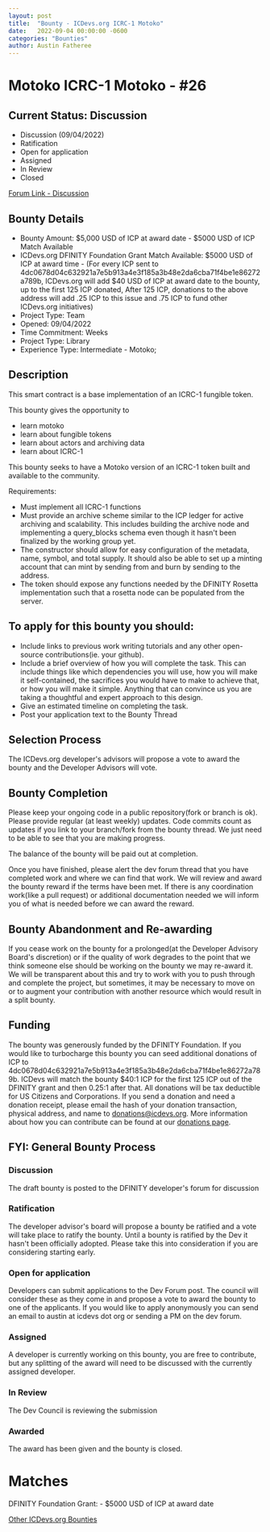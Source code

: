 ```yaml
---
layout: post
title:  "Bounty - ICDevs.org ICRC-1 Motoko"
date:   2022-09-04 00:00:00 -0600
categories: "Bounties"
author: Austin Fatheree
---
```


# Motoko ICRC-1 Motoko - #26

## Current Status: Discussion

* Discussion (09/04/2022)
* Ratification 
* Open for application
* Assigned 
* In Review 
* Closed 

[Forum Link - Discussion]()

## Bounty Details

* Bounty Amount: $5,000 USD of ICP at award date - $5000 USD of ICP Match Available
* ICDevs.org DFINITY Foundation Grant Match Available: $5000 USD of ICP at award time - (For every ICP sent to 4dc0678d04c632921a7e5b913a4e3f185a3b48e2da6cba71f4be1e86272a789b, ICDevs.org will add $40 USD of ICP at award date to the bounty, up to the first 125 ICP donated, After 125 ICP, donations to the above address will add .25 ICP to this issue and .75 ICP to fund other ICDevs.org initiatives)
* Project Type: Team
* Opened: 09/04/2022
* Time Commitment: Weeks
* Project Type: Library
* Experience Type: Intermediate - Motoko;

## Description

This smart contract is a base implementation of an ICRC-1 fungible token.

This bounty gives the opportunity to

* learn motoko
* learn about fungible tokens
* learn about actors and archiving data
* learn about ICRC-1

This bounty seeks to have a Motoko version of an ICRC-1 token built and available to the community.

Requirements:

* Must implement all ICRC-1 functions
* Must provide an archive scheme similar to the ICP ledger for active archiving and scalability. This includes building the archive node and implementing a query_blocks schema even though it hasn't been finalized by the working group yet.
* The constructor should allow for easy configuration of the metadata, name, symbol, and total supply. It should also be able to set up a minting account that can mint by sending from and burn by sending to the address.
* The token should expose any functions needed by the DFINITY Rosetta implementation such that a rosetta node can be populated from the server.

## To apply for this bounty you should:

* Include links to previous work writing tutorials and any other open-source contributions(ie. your github).
* Include a brief overview of how you will complete the task. This can include things like which dependencies you will use, how you will make it self-contained, the sacrifices you would have to make to achieve that, or how you will make it simple. Anything that can convince us you are taking a thoughtful and expert approach to this design.
* Give an estimated timeline on completing the task.
* Post your application text to the Bounty Thread

## Selection Process

The ICDevs.org developer's advisors will propose a vote to award the bounty and the Developer Advisors will vote.

## Bounty Completion

Please keep your ongoing code in a public repository(fork or branch is ok). Please provide regular (at least weekly) updates.  Code commits count as updates if you link to your branch/fork from the bounty thread.  We just need to be able to see that you are making progress.

The balance of the bounty will be paid out at completion.

Once you have finished, please alert the dev forum thread that you have completed work and where we can find that work.  We will review and award the bounty reward if the terms have been met.  If there is any coordination work(like a pull request) or additional documentation needed we will inform you of what is needed before we can award the reward.

## Bounty Abandonment and Re-awarding

If you cease work on the bounty for a prolonged(at the Developer Advisory Board's discretion) or if the quality of work degrades to the point that we think someone else should be working on the bounty we may re-award it.  We will be transparent about this and try to work with you to push through and complete the project, but sometimes, it may be necessary to move on or to augment your contribution with another resource which would result in a split bounty.

## Funding

The bounty was generously funded by the DFINITY Foundation. If you would like to turbocharge this bounty you can seed additional donations of ICP to 4dc0678d04c632921a7e5b913a4e3f185a3b48e2da6cba71f4be1e86272a789b.  ICDevs will match the bounty $40:1 ICP for the first 125 ICP out of the DFINITY grant and then 0.25:1 after that.  All donations will be tax deductible for US Citizens and Corporations.  If you send a donation and need a donation receipt, please email the hash of your donation transaction, physical address, and name to donations@icdevs.org.  More information about how you can contribute can be found at our [donations page](https://icdevs.org/donations.html).


## FYI: General Bounty Process

### Discussion

The draft bounty is posted to the DFINITY developer's forum for discussion

### Ratification

The developer advisor's board will propose a bounty be ratified and a vote will take place to ratify the bounty.  Until a bounty is ratified by the Dev it hasn't been officially adopted. Please take this into consideration if you are considering starting early.

### Open for application

Developers can submit applications to the Dev Forum post.  The council will consider these as they come in and propose a vote to award the bounty to one of the applicants.  If you would like to apply anonymously you can send an email to austin at icdevs dot org or sending a PM on the dev forum.

### Assigned

A developer is currently working on this bounty, you are free to contribute, but any splitting of the award will need to be discussed with the currently assigned developer.

### In Review

The Dev Council is reviewing the submission

### Awarded

The award has been given and the bounty is closed.

# Matches

DFINITY Foundation Grant: - $5000 USD of ICP at award date


[Other ICDevs.org Bounties](https://icdevs.org/bounties.html)

